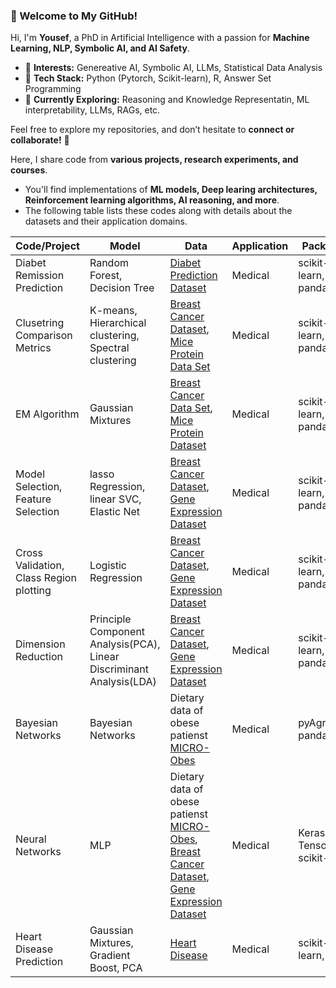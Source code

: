 ### **👋 Welcome to My GitHub!**  

Hi, I'm **Yousef**, a PhD in Artificial Intelligence with a passion for **Machine Learning, NLP, Symbolic AI, and AI Safety**.  

- 🔹 **Interests:** Genereative AI, Symbolic AI, LLMs, Statistical Data Analysis
- 🔹 **Tech Stack:** Python (Pytorch, Scikit-learn), R, Answer Set Programming
- 🔹 **Currently Exploring:** Reasoning and Knowledge Representatin, ML interpretability, LLMs, RAGs, etc.  

Feel free to explore my repositories, and don’t hesitate to **connect or collaborate!** 🚀  

Here, I share code from **various projects, research experiments, and courses**. 
- You'll find implementations of **ML models, Deep learing architectures, Reinforcement learning algorithms, AI reasoning, and more**.
- The following table lists these codes along with details about the datasets and their application domains.


| Code/Project| Model       |Data         |Application  | Packages |
| ----------- | ----------- | ----------- | ----------- | ----------- |
| Diabet Remission Prediction      | Random Forest, Decision Tree |[Diabet Prediction Dataset]( https://www.kaggle.com/datasets/iammustafatz/diabetes-prediction-dataset)| Medical |scikit-learn, pandas |
| Clusetring Comparison Metrics | K-means, Hierarchical clustering, Spectral clustering |  [Breast Cancer Dataset](https://archive.ics.uci.edu/ml/datasets/Breast+Cancer+Wisconsin+(Diagnostic)), [Mice Protein Data Set](https://archive.ics.uci.edu/ml/datasets/Mice+Protein+Expression)| Medical  | scikit-learn, pandas |
EM Algorithm | Gaussian Mixtures | [Breast Cancer Data Set](https://archive.ics.uci.edu/ml/datasets/Breast+Cancer+Wisconsin+(Diagnostic)), [Mice Protein Dataset](https://archive.ics.uci.edu/ml/datasets/Mice+Protein+Expression)| Medical  | scikit-learn, pandas |
| Model Selection, Feature Selection | lasso Regression, linear SVC, Elastic Net | [Breast Cancer Dataset](https://archive.ics.uci.edu/ml/datasets/Breast+Cancer+Wisconsin+(Diagnostic)), [Gene Expression Dataset](https://www.kaggle.com/datasets/crawford/gene-expression)| Medical  | scikit-learn, pandas |
| Cross Validation, Class Region plotting | Logistic Regression | [Breast Cancer Dataset](https://archive.ics.uci.edu/ml/datasets/Breast+Cancer+Wisconsin+(Diagnostic)), [Gene Expression Dataset](https://www.kaggle.com/datasets/crawford/gene-expression)| Medical  | scikit-learn, pandas |
| Dimension Reduction |Principle Component Analysis(PCA), Linear Discriminant Analysis(LDA)| [Breast Cancer Dataset](https://archive.ics.uci.edu/ml/datasets/Breast+Cancer+Wisconsin+(Diagnostic)), [Gene Expression Dataset](https://www.kaggle.com/datasets/crawford/gene-expression)| Medical  | scikit-learn, pandas |
| Bayesian Networks |Bayesian Networks| Dietary data of obese patienst [MICRO-Obes](https://pubmed.ncbi.nlm.nih.gov/25330000/)| Medical  | pyAgrum, pandas |
| Neural Networks |MLP | Dietary data of obese patienst [MICRO-Obes](https://pubmed.ncbi.nlm.nih.gov/25330000/), [Breast Cancer Dataset](https://archive.ics.uci.edu/ml/datasets/Breast+Cancer+Wisconsin+(Diagnostic)), [Gene Expression Dataset](https://www.kaggle.com/datasets/crawford/gene-expression)| Medical  | Keras, Tensorflow, scikit-learn |
Heart Disease Prediction| Gaussian Mixtures, Gradient Boost, PCA| [Heart Disease](https://archive.ics.uci.edu/dataset/45/heart+disease)| Medical | scikit-learn, scipy|

<!---
yousef-taheri/yousef-taheri is a ✨ special ✨ repository because its `README.md` (this file) appears on your GitHub profile.
You can click the Preview link to take a look at your changes.
--->
